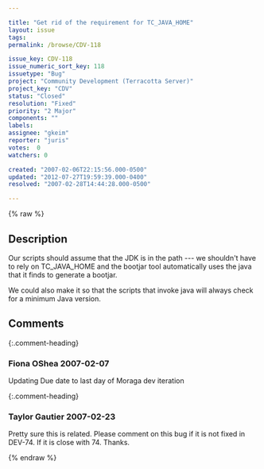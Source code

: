 ```yaml
---

title: "Get rid of the requirement for TC_JAVA_HOME"
layout: issue
tags: 
permalink: /browse/CDV-118

issue_key: CDV-118
issue_numeric_sort_key: 118
issuetype: "Bug"
project: "Community Development (Terracotta Server)"
project_key: "CDV"
status: "Closed"
resolution: "Fixed"
priority: "2 Major"
components: ""
labels: 
assignee: "gkeim"
reporter: "juris"
votes:  0
watchers: 0

created: "2007-02-06T22:15:56.000-0500"
updated: "2012-07-27T19:59:39.000-0400"
resolved: "2007-02-28T14:44:28.000-0500"

---
```




{% raw %}



## Description

<div markdown="1" class="description">

Our scripts should assume that the JDK is in the path --- we shouldn't have to rely on TC\_JAVA\_HOME
and the bootjar tool automatically uses the java that it finds to generate a bootjar.

We could also make it so that the scripts that invoke java will always check for a minimum Java version.

</div>

## Comments


{:.comment-heading}
### **Fiona OShea** <span class="date">2007-02-07</span>

<div markdown="1" class="comment">

Updating Due date to last day of Moraga dev iteration

</div>


{:.comment-heading}
### **Taylor Gautier** <span class="date">2007-02-23</span>

<div markdown="1" class="comment">

Pretty sure this is related.  Please comment on this bug if it is not fixed in DEV-74.  If it is close with 74.  Thanks.

</div>



{% endraw %}
